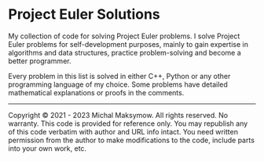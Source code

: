 # Project Euler Solutions

My collection of code for solving Project Euler problems. I solve Project Euler problems for self-development purposes,
mainly to gain expertise in algorithms and data structures, practice problem-solving and become a better programmer.

Every problem in this list is solved in either C++, Python or any other programming language of my choice. Some problems have detailed mathematical explanations or proofs in the comments.

---

Copyright &copy; 2021 - 2023 Michal Maksymow. All rights reserved. No warranty.
This code is provided for reference only. You may republish any of this code verbatim with author and URL info intact.
You need written permission from the author to make modifications to the code, include parts into your own work, etc.

